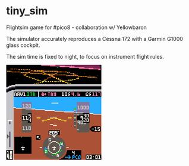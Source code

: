 # tiny_sim
Flightsim game for #pico8 - collaboration w/ Yellowbaron

The simulator accurately reproduces a Cessna 172 with a Garmin G1000 glass cockpit.

The sim time is fixed to night, to focus on instrument flight rules.

![city flyby](pics/tinysim_teaser.gif)